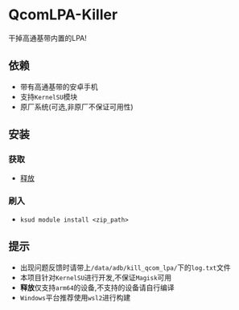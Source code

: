 # QcomLPA-Killer

干掉高通基带内置的LPA!

## 依赖
- 带有高通基带的安卓手机  
- 支持`KernelSU`模块  
- 原厂系统(可选,非原厂不保证可用性)  

## 安装

### 获取
- [释放](https://github.com/Shua-github/QcomLPA_Killer/releases)  

### 刷入
- `ksud module install <zip_path>`  

## 提示
- 出现问题反馈时请带上`/data/adb/kill_qcom_lpa/`下的`log.txt`文件  
- 本项目针对`KernelSU`进行开发,不保证`Magisk`可用  
- **释放**仅支持`arm64`的设备,不支持的设备请自行编译  
- `Windows`平台推荐使用`wsl2`进行构建  
